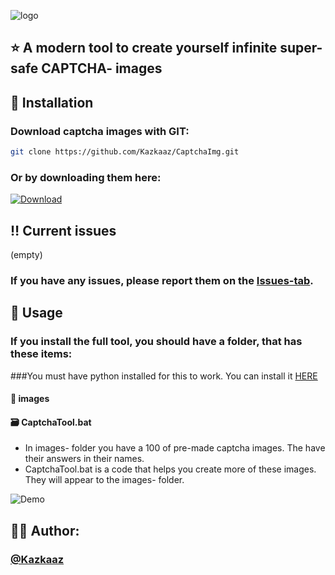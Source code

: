 
![logo](https://media.discordapp.net/attachments/1292489645891911714/1363501457759928462/CaptchaTool-Banner.png?ex=68064330&is=6804f1b0&hm=84e11b99d3885ec6b1f49aa75fb8e04029316307b4c733135bc1145ba04a72bf&=&format=webp&quality=lossless&width=3648&height=1824)



## ⭐ A modern tool to create yourself infinite super- safe CAPTCHA- images






##  📀 Installation

### Download captcha images with GIT:

```bash
git clone https://github.com/Kazkaaz/CaptchaImg.git
```

### Or by downloading them here:
[![Download](https://img.shields.io/badge/Download?style=flat&label=Download
)](https://github.com/Kazkaaz/CaptchaTool/releases/download/CaptchaTool/CaptchaTool_1.0.zip)


    
## ‼️ Current issues

(empty)

### If you have any issues, please report them on the [Issues-tab](https://github.com/Kazkaaz/CaptchaImg/issues).


## 📕 Usage

### If you install the full tool, you should have a folder, that has these items:

###You must have python installed for this to work. You can install it [HERE](https://apps.microsoft.com/detail/9PNRBTZXMB4Z?hl=en-us&gl=FI&ocid=pdpshare)

#### 📁 images
#### 🗃️ CaptchaTool.bat

- In images- folder you have a 100 of pre-made captcha images. The have their answers in their names.
- CaptchaTool.bat is a code that helps you create more of these images. They will appear to the images- folder.

![Demo](https://cdn.discordapp.com/attachments/1292489645891911714/1363481977168068608/captcha-demo.png?ex=6806310b&is=6804df8b&hm=8ee509593cd151c0918250b114701c7d7ce5c72bcc97ed62605391e4120fcb7e&)
##  👨‍💻 Author:

### [@Kazkaaz](https://www.github.com/kazkaaz)

